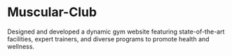 # Muscular-Club
Designed and developed a dynamic gym website featuring state-of-the-art facilities, expert trainers, and diverse programs to promote health and wellness.
